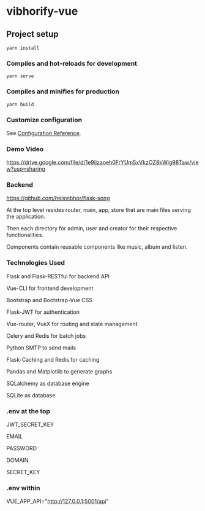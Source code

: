 # vibhorify-vue

## Project setup
```
yarn install
```

### Compiles and hot-reloads for development
```
yarn serve
```

### Compiles and minifies for production
```
yarn build
```

### Customize configuration
See [Configuration Reference](https://cli.vuejs.org/config/).

### Demo Video
https://drive.google.com/file/d/1e9ijzaoeh0FrYUm5xVkzOZ8kWig98Taw/view?usp=sharing


### Backend
https://github.com/heisvibhor/flask-song

At the top level resides router, main, app, store that are main files serving the application.

Then each directory for admin, user and creator for their respective functionalities.

Components contain reusable components like music, album and listen.


### Technologies Used

Flask and Flask-RESTful for backend API

Vue-CLI for frontend development

Bootstrap and Bootstrap-Vue CSS

Flask-JWT for authentication

Vue-router, VueX for routing and state management

Celery and Redis for batch jobs

Python SMTP to send mails

Flask-Caching and Redis for caching

Pandas and Matplotlib to generate graphs

SQLalchemy as database engine

SQLite as database

### .env at the top
JWT_SECRET_KEY

EMAIL

PASSWORD

DOMAIN

SECRET_KEY


### .env within
VUE_APP_API="http://127.0.0.1:5001/api"
